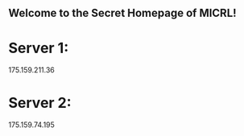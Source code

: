 ## Welcome to the Secret Homepage of MICRL!
# Server 1:
175.159.211.36
# Server 2:
175.159.74.195








